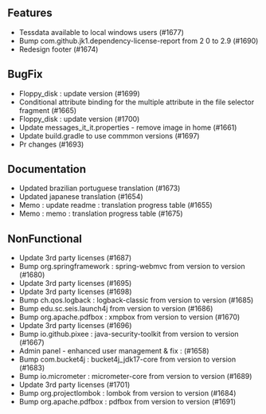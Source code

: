
## Features

- Tessdata available to local windows users (#1677)
- Bump com.github.jk1.dependency-license-report from 2 0 to 2.9 (#1690)
- Redesign footer (#1674)

## BugFix

- Floppy_disk : update version (#1699)
- Conditional attribute binding for the multiple attribute in the file selector fragment (#1665)
- Floppy_disk : update version (#1700)
- Update messages_it_it.properties - remove image in home (#1661)
- Update build.gradle to use commmon versions (#1697)
- Pr changes (#1693)

## Documentation

- Updated brazilian portuguese translation (#1673)
- Updated japanese translation (#1654)
- Memo : update readme : translation progress table (#1655)
- Memo : memo : translation progress table (#1675)

## NonFunctional

- Update 3rd party licenses (#1687)
- Bump org.springframework : spring-webmvc from version to version (#1680)
- Update 3rd party licenses (#1695)
- Update 3rd party licenses (#1698)
- Bump ch.qos.logback : logback-classic from version to version (#1685)
- Bump edu.sc.seis.launch4j from version to version (#1686)
- Bump org.apache.pdfbox : xmpbox from version to version (#1670)
- Update 3rd party licenses (#1696)
- Bump io.github.pixee : java-security-toolkit from version to version (#1667)
- Admin panel - enhanced user management & fix : (#1658)
- Bump com.bucket4j : bucket4j_jdk17-core from version to version (#1683)
- Bump io.micrometer : micrometer-core from version to version (#1689)
- Update 3rd party licenses (#1701)
- Bump org.projectlombok : lombok from version to version (#1684)
- Bump org.apache.pdfbox : pdfbox from version to version (#1691)
